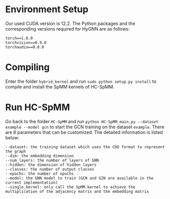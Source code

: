# Environment Setup
Our used CUDA version is 12.2.
The Python packages and the corresponding versions required for HyGNN are as follows: 
```
torch==1.8.0
torchvision==0.9.0
torchaudio==0.8.0
```

# Compiling
Enter the folder ```hybrid_kernel``` and run ```sudo python setup.py install``` to compile and install the SpMM kernels of HC-SpMM. 

# Run HC-SpMM
Go back to the folder ```HC-SpMM``` and run ```python HC-SpMM_main.py --dataset example --model gcn``` to start the GCN training on the dataset ```example```. There are 8 parameters that can be customized. The detailed information is listed below: 
```
--dataset: the training dataset which uses the COO format to represent the graph
--dim: the embedding dimension
--num_layers: the number of layers of GNN
--hidden: the dimension of hidden layers
--classes: the number of output classes
--epochs: the number of epochs
--model: the GNN model to train (GCN and GIN are available in the current implementation)
--single_kernel: only call the SpMM kernel to achieve the multiplication of the adjacency matrix and the embedding matrix
```
